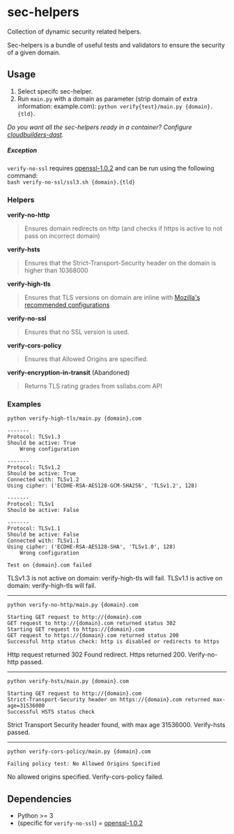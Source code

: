 # sec-helpers
Collection of dynamic security related helpers.

Sec-helpers is a bundle of useful tests and validators to ensure the security of a given domain.

## Usage
1. Select specifc sec-helper.
2. Run `main.py` with a domain as parameter (strip domain of extra information: example.com): `python verify{test}/main.py {domain}.{tld}`.

_Do you want all the sec-helpers ready in a container? Configure [cloudbuilders-dast](https://github.com/vwt-digital/cloudbuilder-dast)._

##### Exception
`verify-no-ssl` requires [openssl-1.0.2](https://www.openssl.org/source/old/1.0.2/openssl-1.0.2k.tar.gz) and can be run using the following command: <br>
`bash verify-no-ssl/ssl3.sh {domain}.{tld}`

### Helpers
**verify-no-http**
> Ensures domain redirects on http (and checks if https is active to not pass on incorrect domain)

**verify-hsts**
> Ensures that the Strict-Transport-Security header on the domain is higher than 10368000

**verify-high-tls**
> Ensures that TLS versions on domain are inline with [Mozilla's recommended configurations](https://wiki.mozilla.org/Security/Server_Side_TLS)

**verify-no-ssl**
> Ensures that no SSL version is used.

**verify-cors-policy**
> Ensures that Allowed Origins are specified.

**verify-encryption-in-transit** (Abandoned)
> Returns TLS rating grades from ssllabs.com API

### Examples
`python verify-high-tls/main.py {domain}.com`
```
-------
Protocol: TLSv1.3
Should be active: True
	Wrong configuration

-------
Protocol: TLSv1.2
Should be active: True
Connected with: TLSv1.2
Using cipher: ('ECDHE-RSA-AES128-GCM-SHA256', 'TLSv1.2', 128)

-------
Protocol: TLSv1
Should be active: False

-------
Protocol: TLSv1.1
Should be active: False
Connected with: TLSv1.1
Using cipher: ('ECDHE-RSA-AES128-SHA', 'TLSv1.0', 128)
	Wrong configuration

Test on {domain}.com failed
```
TLSv1.3 is not active on domain: verify-high-tls will fail.
TLSv1.1 is active on domain: verify-high-tls will fail.
__________

`python verify-no-http/main.py {domain}.com`
```
Starting GET request to http://{domain}.com
GET request to http://{domain}.com returned status 302
Starting GET request to https://{domain}.com
GET request to https://{domain}.com returned status 200
Successful http status check: http is disabled or redirects to https
```
Http request returned 302 Found redirect. Https returned 200. Verify-no-http passed.
__________

`python verify-hsts/main.py {domain}.com`
```
Starting GET request to http://{domain}.com
Strict-Transport-Security header on https://{domain}.com returned max-age=31536000
Successful HSTS status check
```
Strict Transport Security header found, with max age 31536000. Verify-hsts passed.
__________

`python verify-cors-policy/main.py {domain}.com`
```
Failing policy test: No Allowed Origins Specified
```
No allowed origins specified. Verify-cors-policy failed.

## Dependencies
* Python >= 3
* (specific for `verify-no-ssl`) = [openssl-1.0.2](https://www.openssl.org/source/old/1.0.2/openssl-1.0.2k.tar.gz)
